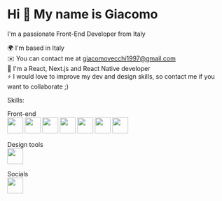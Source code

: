<h1>Hi 👋 My name is Giacomo</h1>
I'm a passionate Front-End Developer from Italy 

🌍  I'm based in Italy<br/>
✉️  You can contact me at giacomovecchi1997@gmail.com<br/>
🧠  I'm a React, Next.js and React Native developer<br/>
⚡  I would love to improve my dev and design skills, so contact me if you want to collaborate ;)<br/>


Skills: 

Front-end<br/>
<img href="" width="36" height="36" src="https://raw.githubusercontent.com/danielcranney/readme-generator/main/public/icons/skills/html5-colored.svg"/> 
<img href="" width="36" height="36" src="https://raw.githubusercontent.com/danielcranney/readme-generator/main/public/icons/skills/css3-colored.svg"/>
<img href="" width="36" height="36" src="https://raw.githubusercontent.com/danielcranney/readme-generator/main/public/icons/skills/sass-colored.svg"/>
<img href="" width="36" height="36" src="https://raw.githubusercontent.com/danielcranney/readme-generator/main/public/icons/skills/javascript-colored.svg"/>
<img href="" width="36" height="36" src="https://raw.githubusercontent.com/danielcranney/readme-generator/main/public/icons/skills/typescript-colored.svg"/>
<img href="" width="36" height="36" src="https://raw.githubusercontent.com/danielcranney/readme-generator/main/public/icons/skills/react-colored.svg"/>
<img href="" width="36" height="36" src="https://raw.githubusercontent.com/danielcranney/readme-generator/main/public/icons/skills/nextjs-colored.svg"/>

Design tools<br/>
<img href="" width="36" height="36" src="https://raw.githubusercontent.com/danielcranney/readme-generator/main/public/icons/skills/figma-colored.svg"/>

Socials<br/>
<a href="https://www.linkedin.com/in/giacomo-vecchi-61b271189/"><img width="36" height="36" src="https://raw.githubusercontent.com/danielcranney/readme-generator/main/public/icons/socials/linkedin.svg"/></a>



